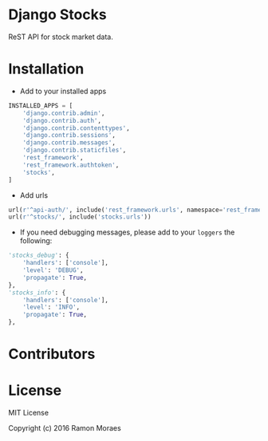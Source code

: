 # Django Stocks

ReST API for stock market data.

# Installation

- Add to your installed apps

```python
INSTALLED_APPS = [
    'django.contrib.admin',
    'django.contrib.auth',
    'django.contrib.contenttypes',
    'django.contrib.sessions',
    'django.contrib.messages',
    'django.contrib.staticfiles',
    'rest_framework',
    'rest_framework.authtoken',
    'stocks',
]
```

- Add urls

```python
url(r'^api-auth/', include('rest_framework.urls', namespace='rest_framework')),
url(r'^stocks/', include('stocks.urls'))
```

- If you need debugging messages, please add to your `loggers` the following:

```python
'stocks_debug': {
    'handlers': ['console'],
    'level': 'DEBUG',
    'propagate': True,
},
'stocks_info': {
    'handlers': ['console'],
    'level': 'INFO',
    'propagate': True,
},
```


# Contributors

# License

MIT License

Copyright (c) 2016 Ramon Moraes
